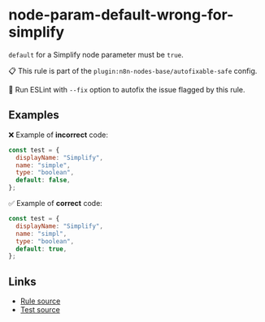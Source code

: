 [//]: # "File generated from a template. Do not edit this file directly."

# node-param-default-wrong-for-simplify

`default` for a Simplify node parameter must be `true`.

📋 This rule is part of the `plugin:n8n-nodes-base/autofixable-safe` config.

🔧 Run ESLint with `--fix` option to autofix the issue flagged by this rule.

## Examples

❌ Example of **incorrect** code:

```js
const test = {
  displayName: "Simplify",
  name: "simple",
  type: "boolean",
  default: false,
};
```

✅ Example of **correct** code:

```js
const test = {
  displayName: "Simplify",
  name: "simpl",
  type: "boolean",
  default: true,
};
```

## Links

- [Rule source](../../lib/rules/node-param-default-wrong-for-simplify.ts)
- [Test source](../../tests/node-param-default-wrong-for-simplify.test.ts)
